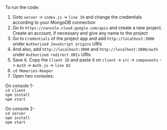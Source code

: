 To run the code:  

1. Goto `server` -> `index.js` -> `line 19` and change the credentials according to your MongoDB connection  
2. Go to `https://console.cloud.google.com/apis` and create a new project. Create an account, if necessary and give any name to the project  
3. Go to `Credentials` of the project app and add `http://localhost:3000` under `Authorized JavaScript origins` URIs  
4. And also, add `http://localhost:3000` and `http://localhost:3000/auth` under `Authorized redirect URIs` URIs
5. Save it. Copy the `Client ID` and paste it on `client` -> `src` -> `components` -> `Auth` -> `Auth.js` -> `line 82`
6. `cd Memories-Keeper`  
7. Open two consoles:  

On console 1-  
`cd client`  
`npm install`  
`npm start`  

On console 2-  
`cd server`  
`npm install`  
`npm start`
